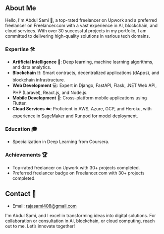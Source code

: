 ## About Me
Hello, I'm Abdul Sami 👋, a top-rated freelancer on Upwork and a preferred freelancer on Freelancer.com with a vast experience in AI, blockchain, and cloud services. With over 30 successful projects in my portfolio, I am committed to delivering high-quality solutions in various tech domains.

### Expertise 🛠️
- **Artificial Intelligence** 🧠: Deep learning, machine learning algorithms, and data analytics.
- **Blockchain** ⛓️: Smart contracts, decentralized applications (dApps), and blockchain infrastructure.
- **Web Development** 💻: Expert in Django, FastAPI, Flask, .NET Web API, PHP (Laravel), React.js, and Node.js.
- **Mobile Development** 📱: Cross-platform mobile applications using Flutter.
- **Cloud Services** ☁️: Proficient in AWS, Azure, GCP, and Heroku, with experience in SageMaker and Runpod for model deployment.

### Education 🎓
- Specialization in Deep Learning from Coursera.

### Achievements 🏆
- Top-rated freelancer on Upwork with 30+ projects completed.
- Preferred freelancer badge on Freelancer.com with 30+ projects completed.

## Contact 📧
- Email: [rajasami408@gmail.com](mailto:rajasami408@gmail.com)
  

I'm Abdul Sami, and I excel in transforming ideas into digital solutions. For collaboration or consultation in AI, blockchain, or cloud computing, reach out to me. Let’s innovate together!

